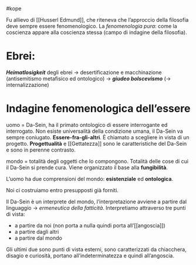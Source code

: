 #kope 

Fu allievo di [[Husserl Edmund]], che riteneva che l’approccio della filosofia deve sempre essere fenomenologico. La *fenomenologia pura*: come la coscienza appare alla coscienza stessa (campo di indagine della filosofia).
# Ebrei:
***Heimatlosigkeit*** degli ebrei $\rightarrow$ desertificazione e macchinazione (antisemitismo metafisico ed ontologico) $\rightarrow$ **_giudeo bolscevismo_** ($\rightarrow$ internalizzazione)

# Indagine fenomenologica dell’essere
uomo = Da-Sein, ha il primato ontologico di essere interrogante ed interrogato. Non esiste universalità della condizione umana, il Da-Sein va sempre coniugato. ********************Essere-fra-gli-altri********************. È chiamato a scegliere in vista di un progetto. **Progettualità** e [[Gettatezza]] sono le caratteristiche del Da-Sein e sono in perenne contrasto.

mondo = totalità degli oggetti che lo compongono. Totalità delle cose di cui il Da-Sein si prende cura. Viene organizzato il base alla **fungibilità**.

L’uomo ha due comprensioni del mondo: **esistenziale** ed **ontologica**.

Noi ci costruiamo entro presupposti già forniti.

Il Da-Sein è un interprete del mondo, l’interpretazione avviene a partire dal linguaggio $\rightarrow$ _ermeneutica della fatticità_. Interpretiamo attraverso tre punti di vista:
- a partire da noi (non porta a nulla quindi porta all’[[angoscia]])
- a partire dagli altri
- a partire dal mondo

Gli ultimi due sono punti di vista esterni, sono caratterizzati da chiacchera, disagio e curiosità, portano all’indeterminatezza e quindi all’angoscia.